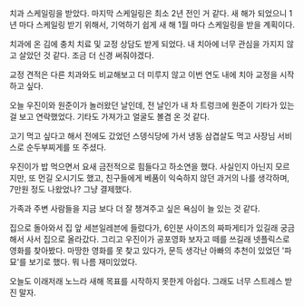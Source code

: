치과 스케일링을 받았다.
마지막 스케일링은 최소 2년 전인 거 같다. 새 해가 되었으니 1년 마다 스케일링 받기 위해서, 기억하기 쉽게 새 해 1월 마다 스케일링을 받을 계획이다.

치과에 온 김에 충치 치료 및 교정 상담도 받게 되었다. 내 치아에 너무 관심을 가지지 않고 살았던 것 같다. 조금 더 신경 써줘야겠다.

교정 견적은 다른 치과와도 비교해보고 더 미루지 않고 이번 연도 내에 치아 교정을 시작하고 싶다.

오늘 우진이와 원준이가 놀러왔던 날인데, 전 날인가 내 차 트렁크에 원준이 기타가 있는 걸 보고 연락했었다. 기타도 가져가고 얼굴도 볼겸 온 것 같다.

고기 먹고 싶다고 해서 전에도 갔었던 스뎅식당에 가서 냉동 삼겹살도 먹고 사장님 서비스로 순두부찌게를 또 주셨다.

우진이가 밥 먹으면서 요새 금전적으로 힘들다고 하소연을 했다. 사실인지 아닌지 모르지만, 또 먼길 오시기도 했고, 친구들에게 베품이 익숙하지 않던 과거의 나를 생각하며, 7만원 정도 나왔었나? 그냥 결제했다.

가족과 주변 사람들을 지금 보다 더 잘 챙겨주고 싶은 욕심이 늘 있는 것 같다.

집으로 돌아와서 집 앞 세븐일레븐에 들렀다가, 6인분 사이즈의 짜파게티가 있길래 궁금해서 사서 집으로 올라갔다. 그리고 우진이가 공포영화 보자고 떼를 쓰길래 넷플릭스로 영화를 찾아봤다. 마땅한 영화를 못 찾고 있다가, 문득 생각난 아빠의 추천이 있었던 '파묘'를 보기로 했다.
뭐 나름 재미있었다.

오늘도 이래저래 노느라 새해 목표를 시작하지 못한게 아쉽다. 
그래도 너무 스트레스 받진 말자.
